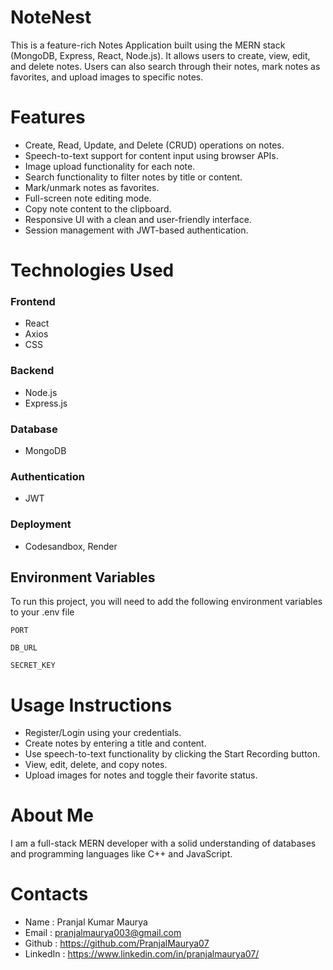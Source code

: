 
# NoteNest

This is a feature-rich Notes Application built using the MERN stack (MongoDB, Express, React, Node.js). It allows users to create, view, edit, and delete notes. Users can also search through their notes, mark notes as favorites, and upload images to specific notes.
# Features

- Create, Read, Update, and Delete (CRUD) operations on notes.
- Speech-to-text support for content input using browser APIs.
- Image upload functionality for each note.
- Search functionality to filter notes by title or content.
- Mark/unmark notes as favorites.
- Full-screen note editing mode.
- Copy note content to the clipboard.
- Responsive UI with a clean and user-friendly interface.
- Session management with JWT-based authentication.


    


# Technologies Used

### Frontend

- React
- Axios 
- CSS

### Backend

- Node.js
- Express.js 

### Database

- MongoDB

### Authentication

- JWT

### Deployment

- Codesandbox, Render





## Environment Variables

To run this project, you will need to add the following environment variables to your .env file

`PORT`

`DB_URL`

`SECRET_KEY`









# Usage Instructions


- Register/Login using your credentials.
- Create notes by entering a title and content.
- Use speech-to-text functionality by clicking the Start Recording button.
- View, edit, delete, and copy notes.
- Upload images for notes and toggle their favorite status.
# About Me
I am a full-stack MERN developer with a solid understanding of databases and programming languages like C++ and JavaScript.


# Contacts

- Name : Pranjal Kumar Maurya
- Email : pranjalmaurya003@gmail.com
- Github : https://github.com/PranjalMaurya07
- LinkedIn : https://www.linkedin.com/in/pranjalmaurya07/
